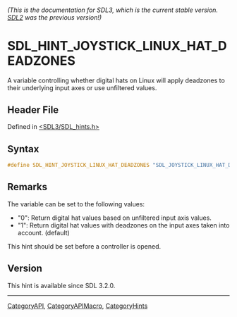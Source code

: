 ###### (This is the documentation for SDL3, which is the current stable version. [SDL2](https://wiki.libsdl.org/SDL2/) was the previous version!)
# SDL_HINT_JOYSTICK_LINUX_HAT_DEADZONES

A variable controlling whether digital hats on Linux will apply deadzones to their underlying input axes or use unfiltered values.

## Header File

Defined in [<SDL3/SDL_hints.h>](https://github.com/libsdl-org/SDL/blob/main/include/SDL3/SDL_hints.h)

## Syntax

```c
#define SDL_HINT_JOYSTICK_LINUX_HAT_DEADZONES "SDL_JOYSTICK_LINUX_HAT_DEADZONES"
```

## Remarks

The variable can be set to the following values:

- "0": Return digital hat values based on unfiltered input axis values.
- "1": Return digital hat values with deadzones on the input axes taken
  into account. (default)

This hint should be set before a controller is opened.

## Version

This hint is available since SDL 3.2.0.

----
[CategoryAPI](CategoryAPI), [CategoryAPIMacro](CategoryAPIMacro), [CategoryHints](CategoryHints)

